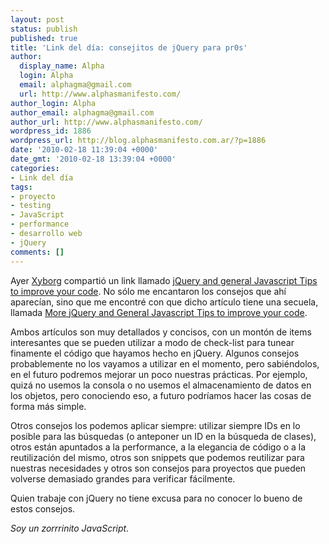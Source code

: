 ```yaml
---
layout: post
status: publish
published: true
title: 'Link del día: consejitos de jQuery para pr0s'
author:
  display_name: Alpha
  login: Alpha
  email: alphagma@gmail.com
  url: http://www.alphasmanifesto.com/
author_login: Alpha
author_email: alphagma@gmail.com
author_url: http://www.alphasmanifesto.com/
wordpress_id: 1886
wordpress_url: http://blog.alphasmanifesto.com.ar/?p=1886
date: '2010-02-18 11:39:04 +0000'
date_gmt: '2010-02-18 13:39:04 +0000'
categories:
- Link del día
tags:
- proyecto
- testing
- JavaScript
- performance
- desarrollo web
- jQuery
comments: []
---
```


Ayer <a href="http://twitter.com/Xyborg">Xyborg</a> compartió un link llamado <a href="http://www.tripwiremagazine.com/2009/10/jquery-and-general-javascript-tips-to-improve-your-code.html">jQuery and general Javascript Tips to improve your code</a>. No sólo me encantaron los consejos que ahí aparecían, sino que me encontré con que dicho artículo tiene una secuela, llamada <a href="http://www.tripwiremagazine.com/2009/11/more-jquery-and-general-javascript-tips-to-improve-your-code.html">More jQuery and General Javascript Tips to improve your code</a>.

Ambos artículos son muy detallados y concisos, con un montón de items interesantes que se pueden utilizar a modo de check-list para tunear finamente el código que hayamos hecho en jQuery. Algunos consejos probablemente no los vayamos a utilizar en el momento, pero sabiéndolos, en el futuro podremos mejorar un poco nuestras prácticas. Por ejemplo, quizá no usemos la consola o no usemos el almacenamiento de datos en los objetos, pero conociendo eso, a futuro podríamos hacer las cosas de forma más simple.

Otros consejos los podemos aplicar siempre: utilizar siempre IDs en lo posible para las búsquedas (o anteponer un ID en la búsqueda de clases), otros están apuntados a la performance, a la elegancia de código o a la reutilización del mismo, otros son snippets que podemos reutilizar para nuestras necesidades y otros son consejos para proyectos que pueden volverse demasiado grandes para verificar fácilmente.

Quien trabaje con jQuery no tiene excusa para no conocer lo bueno de estos consejos.

_Soy un zorrrinito JavaScript._
